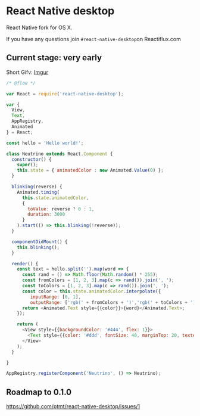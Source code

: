 # React Native desktop

React Native fork for OS X.

If you have any questions join `#react-native-desktop`on Reactiflux.com

## Current stage: very early

Short Gifv: [Imgur](http://i.imgur.com/vRWMJhF.gifv)

```js
/* @flow */

var React = require('react-native-desktop');

var {
  View,
  Text,
  AppRegistry,
  Animated
} = React;

const hello = 'Hello world!';

class Neutrino extends React.Component {
  constructor() {
    super();
    this.state = { animatedColor : new Animated.Value(0) };
  }

  blinking(reverse) {
    Animated.timing(
      this.state.animatedColor,
      {
        toValue: reverse ? 0 : 1,
        duration: 3000
      }
    ).start(() => this.blinking(!reverse));
  }

  componentDidMount() {
    this.blinking();
  }

  render() {
    const text = hello.split('').map(word => {
      const rand = () => Math.floor(Math.random() * 255);
      const fromColors = [1, 2, 3].map(c => rand()).join(', ');
      const toColors = [1, 2, 3].map(c => rand()).join(', ');
      const color = this.state.animatedColor.interpolate({
         inputRange: [0, 1],
         outputRange: ['rgb(' + fromColors + ')','rgb(' + toColors + ')']}); // TODO: template strings
      return <Animated.Text style={{color}}>{word}</Animated.Text>;
    });

    return (
      <View style={{backgroundColor: '#444', flex: 1}}>
        <Text style={{color: '#ddd', fontSize: 40, marginTop: 20, textAlign:'center'}}>{text}</Text>
      </View>
    );
  }

}

AppRegistry.registerComponent('Neutrino', () => Neutrino);

```

## Roadmap to 0.1.0

https://github.com/ptmt/react-native-desktop/issues/1
